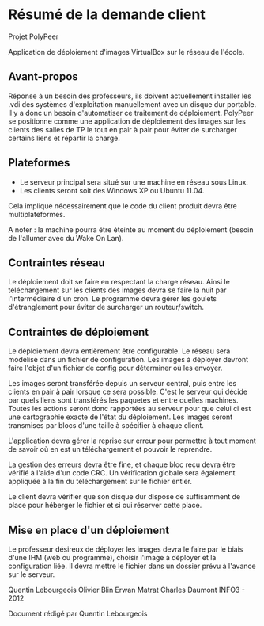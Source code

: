 Résumé de la demande client
===========================

Projet PolyPeer

Application de déploiement d'images VirtualBox sur le réseau de l'école.

Avant-propos
------------

Réponse à un besoin des professeurs, ils doivent actuellement installer les .vdi des systèmes d'exploitation manuellement avec un disque dur portable. Il y a donc un besoin d'automatiser ce traitement de déploiement.
PolyPeer se positionne comme une application de déploiement des images sur les clients des salles de TP le tout en pair à pair pour éviter de surcharger certains liens et répartir la charge.

Plateformes
-----------

* Le serveur principal sera situé sur une machine en réseau sous Linux.
* Les clients seront soit des Windows XP ou Ubuntu 11.04.

Cela implique nécessairement que le code du client produit devra être multiplateformes.

A noter : la machine pourra être éteinte au moment du déploiement (besoin de l'allumer avec du Wake On Lan).

Contraintes réseau
------------------

Le déploiement doit se faire en respectant la charge réseau. Ainsi le téléchargement sur les clients des images devra se faire la nuit par l'intermédiaire d'un cron. Le programme devra gérer les goulets d'étranglement pour éviter de surcharger un routeur/switch.

Contraintes de déploiement
--------------------------

Le déploiement devra entièrement être configurable. Le réseau sera modélisé dans un fichier de configuration. Les images à déployer devront faire l'objet d'un fichier de config pour déterminer où les envoyer.

Les images seront transférée depuis un serveur central, puis entre les clients en pair à pair lorsque ce sera possible.
C'est le serveur qui décide par quels liens sont transférés les paquetes et entre quelles machines. Toutes les actions seront donc rapportées au serveur pour que celui ci est une cartographie exacte de l'état du déploiement.
Les images seront transmises par blocs d'une taille à spécifier à chaque client.

L'application devra gérer la reprise sur erreur pour permettre à tout moment de savoir où en est un téléchargement et pouvoir le reprendre.

La gestion des erreurs devra être fine, et chaque bloc reçu devra être vérifié à l'aide d'un code CRC. Un vérification globale sera également appliquée à la fin du téléchargement sur le fichier entier.

Le client devra vérifier que son disque dur dispose de suffisamment de place pour héberger le fichier et si oui réserver cette place.

Mise en place d'un déploiement
------------------------------

Le professeur désireux de déployer les images devra le faire par le biais d'une IHM (web ou programme), choisir l'image à déployer et la configuration liée. Il devra mettre le fichier dans un dossier prévu à l'avance sur le serveur.

Quentin Lebourgeois
Olivier Blin
Erwan Matrat
Charles Daumont
INFO3 - 2012

Document rédigé par Quentin Lebourgeois
